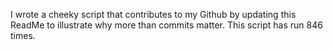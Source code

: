 I wrote a cheeky script that contributes to my Github by updating this ReadMe to illustrate why more than commits matter. This script has run 846 times.